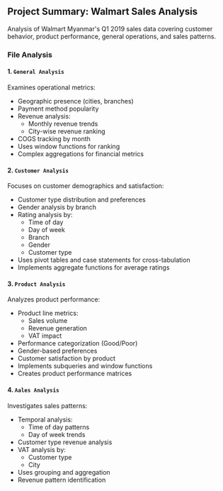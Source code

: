 ## Project Summary: Walmart Sales Analysis
Analysis of Walmart Myanmar's Q1 2019 sales data covering customer behavior, product performance, general operations, and sales patterns.

### File Analysis

#### 1. `General Analysis`
Examines operational metrics:
- Geographic presence (cities, branches)
- Payment method popularity
- Revenue analysis:
  - Monthly revenue trends
  - City-wise revenue ranking
- COGS tracking by month
- Uses window functions for ranking
- Complex aggregations for financial metrics

#### 2. `Customer Analysis`
Focuses on customer demographics and satisfaction:
- Customer type distribution and preferences
- Gender analysis by branch
- Rating analysis by:
  - Time of day
  - Day of week
  - Branch
  - Gender
  - Customer type
- Uses pivot tables and case statements for cross-tabulation
- Implements aggregate functions for average ratings

#### 3. `Product Analysis`
Analyzes product performance:
- Product line metrics:
  - Sales volume
  - Revenue generation
  - VAT impact
- Performance categorization (Good/Poor)
- Gender-based preferences
- Customer satisfaction by product
- Implements subqueries and window functions
- Creates product performance matrices

#### 4. `Aales Analysis`
Investigates sales patterns:
- Temporal analysis:
  - Time of day patterns
  - Day of week trends
- Customer type revenue analysis
- VAT analysis by:
  - Customer type
  - City
- Uses grouping and aggregation
- Revenue pattern identification
